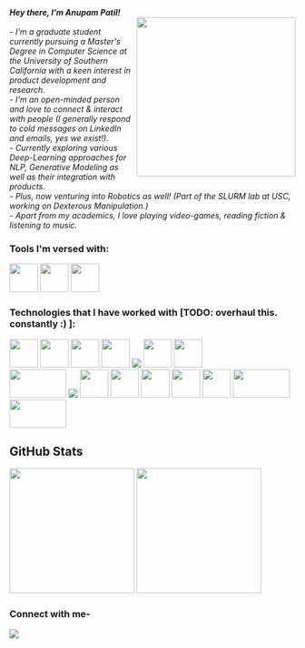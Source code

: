 <i>
 <strong>Hey there, I'm Anupam Patil!</strong>
 </i>
<div>
<img align="right" width="280" height="280" src="https://i.giphy.com/media/xUA7bdpLxQhsSQdyog/giphy.webp" >   
 </div>
<br>
 <i> - I'm a graduate student currently pursuing a Master's Degree in Computer Science at the University of Southern California with a keen interest in product development and research.<br>
 - I'm an open-minded person and love to connect & interact with people (I generally respond to cold messages on LinkedIn and emails, yes we exist!).<br>
 - Currently exploring various Deep-Learning approaches for NLP, Generative Modeling as well as their integration with products. <br>
 - Plus, now venturing into Robotics as well! (Part of the SLURM lab at USC, working on Dexterous Manipulation.)<br>
 - Apart from my academics, I love playing video-games, reading fiction & listening to music.</i>


### Tools I'm versed with:
<div>
 <img height="50" width="50" src="https://img.icons8.com/color/50/000000/git.png"/> 
 <img height="50" width="50" src="https://www.vectorlogo.zone/logos/getpostman/getpostman-icon.svg"/> 
 <img height="50" width="50" src="https://www.vectorlogo.zone/logos/microsoft_azure/microsoft_azure-icon.svg"/> 
 
 
</div>

    
### Technologies that I have worked with [TODO: overhaul this. constantly :) ]:
<div>
 <img height="50" width="50" src="https://img.icons8.com/color/48/000000/c-plus-plus-logo.png" /> 
 <img height="50" width="50" src="https://img.icons8.com/color/48/000000/html-5.png" />  
 <img height="50" width="50" src="https://img.icons8.com/color/48/000000/css3.png" /> 
<img height="50" width="50" src="https://img.icons8.com/color/48/000000/bootstrap.png" />
<img src="https://img.icons8.com/ios-filled/50/ffffff/django.png"/>
<img height="50" width="50" src="https://storage.googleapis.com/cw-p1w5jpim0sdhkccw8gr/media/blog-images/drf-logo2.png" />
 <img height="50" width="50" src="https://flask.palletsprojects.com/en/2.0.x/_images/flask-logo.png"/>
 <br>
 <img height="50" width="100" src="https://www.vectorlogo.zone/logos/mongodb/mongodb-ar21.svg"/>
<img src="https://img.icons8.com/color/48/ffffff/flutter.png"/>
 <img height="50" width="50" src="https://www.vectorlogo.zone/logos/mysql/mysql-ar21.svg"/>
<img height="50" width="50" src="https://img.icons8.com/color/48/000000/javascript.png"/>
<img height="50" width="50" src="https://img.icons8.com/color/48/000000/python.png" /> 
 <img height="50" width="50" src="https://www.vectorlogo.zone/logos/pytorch/pytorch-icon.svg" />
 <img height="50" width="50" src="[https://www.vectorlogo.zone/logos/pytorch/pytorch-icon.svg](https://www.gstatic.com/devrel-devsite/prod/vb04bc6a770b206c5880569d039fa6eaa90ca0850e1afe1934dab7999e04ac53a/tensorflow/images/lockup.svg)" />
 <img height="50" width="100" src="https://gymnasium.farama.org/_images/gymnasium-text.png"/>
 <img height="50" width="100" src="https://mujoco.readthedocs.io/en/stable/_static/banner.svg"/>
 
 
 
 </div>


## GitHub Stats
<p align="center">
<div>
<img height="220" src="https://github-readme-stats.vercel.app/api?username=anupampatil44&show_icons=true&theme=merko">
<img height="220" src="https://github-readme-stats.vercel.app/api/top-langs/?username=anupampatil44&count_private=true&langs_count=4&title_color=#3080ED&icon_color=#3080ED&text_color=black&bg_color=#000000">
</div>
</p>


 ### Connect with me-
[<img src="https://img.shields.io/badge/LinkedIn-0077B5?style=for-the-badge&logo=linkedin&logoColor=white" />](https://www.linkedin.com/in/anupam-patil-114b841b0/)
